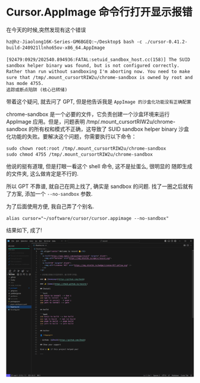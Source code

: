 # Cursor.AppImage 命令行打开显示报错

在今天的时候,突然发现有这个错误

```shell
hz@hz-Jiaolong16K-Series-GM6BGEQ:~/Desktop$ bash -c ./cursor-0.41.2-build-240921llnho65ov-x86_64.AppImage

[92479:0929/202540.894936:FATAL:setuid_sandbox_host.cc(158)] The SUID sandbox helper binary was found, but is not configured correctly. Rather than run without sandboxing I'm aborting now. You need to make sure that /tmp/.mount_cursortRIW2u/chrome-sandbox is owned by root and has mode 4755.
追踪或断点陷阱 (核心已转储)
```

带着这个疑问, 就去问了 GPT, 但是他告诉我是 `AppImage 的沙盒化功能没有正确配置`

chrome-sandbox 是一个必要的文件，它负责创建一个沙盒环境来运行 AppImage 应用。但是，问题表明 /tmp/.mount_cursortRIW2u/chrome-sandbox 的所有权和模式不正确，这导致了 SUID sandbox helper binary 沙盒化功能的失败。要解决这个问题，你需要执行以下命令：

```shell
sudo chown root:root /tmp/.mount_cursortRIW2u/chrome-sandbox
sudo chmod 4755 /tmp/.mount_cursortRIW2u/chrome-sandbox
```

他说的挺有道理, 但是打眼一看这个 shell 命令, 这不是扯蛋么, 很明显的 随即生成的文件夹, 这么做肯定是不行的.

所以 GPT 不靠谱, 就自己在网上找了, 确实是 sandbox 的问题. 找了一圈之后就有了方案, 添加一个 `--no-sandbox` 参数.

为了后面使用方便, 我自己弄了个别名.

```shell
alias cursor="~/software/cursor/cursor.appimage --no-sandbox"
```

结果如下, 成了!

![img.png](../images/cursor.png)
